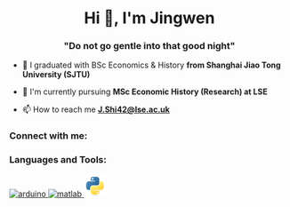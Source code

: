 <h1 align="center">Hi 👋, I'm Jingwen</h1>
<h3 align="center">"Do not go gentle into that good night"</h3>

- 🌱 I graduated with BSc Economics & History **from Shanghai Jiao Tong University (SJTU)**

- 🌱 I'm currently pursuing **MSc Economic History (Research) at LSE**

- 📫 How to reach me **J.Shi42@lse.ac.uk**

<h3 align="left">Connect with me:</h3>
<p align="left">
</p>

<h3 align="left">Languages and Tools:</h3>
<p align="left"> <a href="https://www.arduino.cc/" target="_blank" rel="noreferrer"> <img src="https://cdn.worldvectorlogo.com/logos/arduino-1.svg" alt="arduino" width="40" height="40"/> </a> <a href="https://www.mathworks.com/" target="_blank" rel="noreferrer"> <img src="https://upload.wikimedia.org/wikipedia/commons/2/21/Matlab_Logo.png" alt="matlab" width="40" height="40"/> </a> <a href="https://www.python.org" target="_blank" rel="noreferrer"> <img src="https://raw.githubusercontent.com/devicons/devicon/master/icons/python/python-original.svg" alt="python" width="40" height="40"/> </a> </p>
